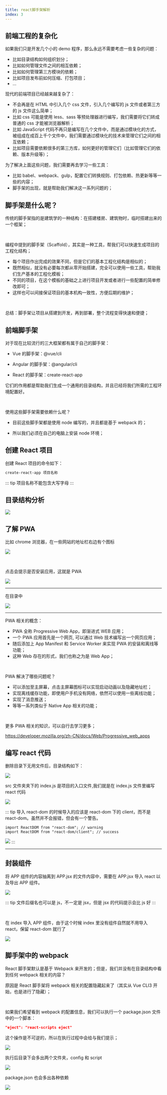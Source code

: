 ```yaml
---
title: react脚手架解析
index: 3
---
```


## 前端工程的复杂化

如果我们只是开发几个小的 demo 程序，那么永远不需要考虑一些复杂的问题：

- 比如目录结构如何组织划分；
- 比如如何管理文件之间的相互依赖；
- 比如如何管理第三方模块的依赖；
- 比如项目发布前如何压缩、打包项目；
- ...

现代的前端项目已经越来越复杂了：

- 不会再是在 HTML 中引入几个 css 文件，引入几个编写的 js 文件或者第三方的 js 文件这么简单；
- 比如 css 可能是使用 less、sass 等预处理器进行编写，我们需要将它们转成普通的 css 才能被浏览器解析；
- 比如 JavaScript 代码不再只是编写在几个文件中，而是通过模块化的方式，被组成在成百上千个文件中，我们需要通过模块化的技术来管理它们之间的相互依赖；
- 比如项目需要依赖很多的第三方库，如何更好的管理它们（比如管理它们的依赖、版本升级等）；

为了解决上面这些问题，我们需要再去学习一些工具：

- 比如 babel、webpack、gulp，配置它们转换规则、打包依赖、热更新等等一些的内容；
- 脚手架的出现，就是帮助我们解决这一系列问题的；

## 脚手架是什么呢？

传统的脚手架指的是建筑学的一种结构：在搭建楼房、建筑物时，临时搭建出来的一个框架；

<br/>

编程中提到的脚手架（Scaffold），其实是一种工具，帮我们可以快速生成项目的工程化结构；

- 每个项目作出完成的效果不同，但是它们的基本工程化结构是相似的；
- 既然相似，就没有必要每次都从零开始搭建，完全可以使用一些工具，帮助我们生产基本的工程化模板；
- 不同的项目，在这个模板的基础之上进行项目开发或者进行一些配置的简单修改即可；
- 这样也可以间接保证项目的基本机构一致性，方便后期的维护；

<br/>

总结：脚手架让项目从搭建到开发，再到部署，整个流程变得快速和便捷；

## 前端脚手架

对于现在比较流行的三大框架都有属于自己的脚手架：

- Vue 的脚手架：@vue/cli

- Angular 的脚手架：@angular/cli

- React 的脚手架：create-react-app

它们的作用都是帮助我们生成一个通用的目录结构，并且已经将我们所需的工程环境配置好。

<br/>

使用这些脚手架需要依赖什么呢？

- 目前这些脚手架都是使用 node 编写的，并且都是基于 webpack 的；

- 所以我们必须在自己的电脑上安装 node 环境；

## 创建 React 项目

创建 React 项目的命令如下：

```sh
create-react-app 项目名称
```

::: tip
项目名称不能包含大写字母
:::

## 目录结构分析

![](https://cdn.jsdelivr.net/gh/kisssssssss/IMG/docs/WEB/react/31.png)

## 了解 PWA

比如 chrome 浏览器，在一些网站的地址栏右边有个图标

![](https://cdn.jsdelivr.net/gh/kisssssssss/IMG/docs/WEB/react/32.png)

<br/>

点击会提示是否安装应用，这就是 PWA

![](https://cdn.jsdelivr.net/gh/kisssssssss/IMG/docs/WEB/react/33.png)

---

在目录中

![](https://cdn.jsdelivr.net/gh/kisssssssss/IMG/docs/WEB/react/34.png)

---

PWA 相关的概念：

- PWA 全称 Progressive Web App，即渐进式 WEB 应用；
- 一个 PWA 应用首先是一个网页, 可以通过 Web 技术编写出一个网页应用；
- 随后添加上 App Manifest 和 Service Worker 来实现 PWA 的安装和离线等功能；
- 这种 Web 存在的形式，我们也称之为是 Web App；

<br/>

PWA 解决了哪些问题呢？

- 可以添加至主屏幕，点击主屏幕图标可以实现启动动画以及隐藏地址栏；
- 实现离线缓存功能，即使用户手机没有网络，依然可以使用一些离线功能；
- 实现了消息推送；
- 等等一系列类似于 Native App 相关的功能；

<br/>

更多 PWA 相关的知识，可以自行去学习更多；

https://developer.mozilla.org/zh-CN/docs/Web/Progressive_web_apps

## 编写 react 代码

删除目录下无用文件后，目录结构如下：

![](https://cdn.jsdelivr.net/gh/kisssssssss/IMG/docs/WEB/react/35.png)

src 文件夹夹下的 index.js 是项目的入口文件,我们就是在 index.js 文件里编写 react 代码

![](https://cdn.jsdelivr.net/gh/kisssssssss/IMG/docs/WEB/react/36.png)

::: tip
导入 react-dom 的时候导入的应该是 react-dom 下的 client，而不是 react-dom。虽然并不会报错，但会有一个警告。

```tsx
import ReactDOM from "react-dom"; // warning
import ReactDOM from "react-dom/client"; // success
```

![](https://cdn.jsdelivr.net/gh/kisssssssss/IMG/docs/WEB/react/39.png)
:::

---

## 封装组件

将 APP 组件的内容抽离到 APP.jsx 的文件内容中，需要在 APP.jsx 导入 react 以及导出 APP 组件。

![](https://cdn.jsdelivr.net/gh/kisssssssss/IMG/docs/WEB/react/38.png)

::: tip
文件后缀名也可以是 js，不一定是 jsx，但是 jsx 的代码提示会比 js 好
:::

<br/>

在 index 导入 APP 组件，由于这个时候 index 里没有组件自然就不用导入 react，保留 react-dom 就行了

![](https://cdn.jsdelivr.net/gh/kisssssssss/IMG/docs/WEB/react/37.png)

## 脚手架中的 webpack

React 脚手架默认是基于 Webpack 来开发的；但是，我们并没有在目录结构中看到任何 webpack 相关的内容？

原因是 React 脚手架将 webpack 相关的配置隐藏起来了（其实从 Vue CLI3 开始，也是进行了隐藏）；

<br/>

如果我们希望看到 webpack 的配置信息，我们可以执行一个 package.json 文件中的一个脚本：

```json
"eject": "react-scripts eject"
```

这个操作是不可逆的，所以在执行过程中会给与我们提示；

![](https://cdn.jsdelivr.net/gh/kisssssssss/IMG/docs/WEB/react/40.png)

执行后目录下会多出两个文件夹，config 和 script

![](https://cdn.jsdelivr.net/gh/kisssssssss/IMG/docs/WEB/react/41.png)

package.json 也会多出各种依赖

![](https://cdn.jsdelivr.net/gh/kisssssssss/IMG/docs/WEB/react/42.png)
